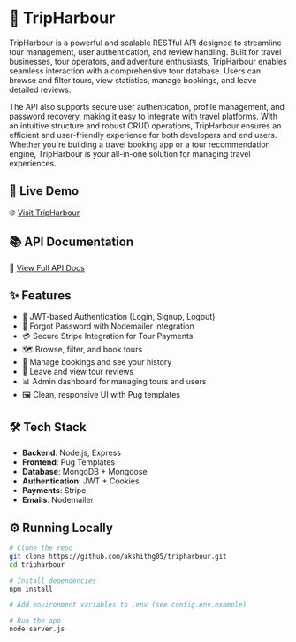 # 🌊 TripHarbour

TripHarbour is a powerful and scalable RESTful API designed to streamline tour management, user authentication, and review handling. Built for travel businesses, tour operators, and adventure enthusiasts, TripHarbour enables seamless interaction with a comprehensive tour database. Users can browse and filter tours, view statistics, manage bookings, and leave detailed reviews.

The API also supports secure user authentication, profile management, and password recovery, making it easy to integrate with travel platforms. With an intuitive structure and robust CRUD operations, TripHarbour ensures an efficient and user-friendly experience for both developers and end users. Whether you're building a travel booking app or a tour recommendation engine, TripHarbour is your all-in-one solution for managing travel experiences.

## 🚀 Live Demo

🌐 [Visit TripHarbour](https://tripharbour.onrender.com/)

## 📚 API Documentation

📘 [View Full API Docs](https://documenter.getpostman.com/view/28453867/2sAYkAQ2Wx)

## ✨ Features

- 🔐 JWT-based Authentication (Login, Signup, Logout)
- 📧 Forgot Password with Nodemailer integration
- 💳 Secure Stripe Integration for Tour Payments
- 🗺️ Browse, filter, and book tours
- 📅 Manage bookings and see your history
- 📝 Leave and view tour reviews
- 📊 Admin dashboard for managing tours and users
- 🖼️ Clean, responsive UI with Pug templates

## 🛠 Tech Stack

- **Backend**: Node.js, Express
- **Frontend**: Pug Templates
- **Database**: MongoDB + Mongoose
- **Authentication**: JWT + Cookies
- **Payments**: Stripe
- **Emails**: Nodemailer

## ⚙️ Running Locally

```bash
# Clone the repo
git clone https://github.com/akshithg05/tripharbour.git
cd tripharbour

# Install dependencies
npm install

# Add environment variables to .env (see config.env.example)

# Run the app
node server.js
